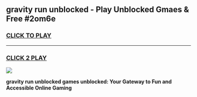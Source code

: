 
## gravity run unblocked - Play Unblocked Gmaes & Free #2om6e
<h3>
<a href="https://news.freeplayer.one?title=gravity_run_unblocked&ref=24F">CLICK TO PLAY</a></h3>
<hr>

<h3>
<a href="https://news.freeplayer.one?title=gravity_run_unblocked&ref=24F">CLICK 2 PLAY</a>
  
</h3>

<a href="https://news.freeplayer.one?title=gravity_run_unblocked&ref=24F/"><img src="https://clearcache.store/games.png"></a>


**gravity run unblocked games unblocked: Your Gateway to Fun and Accessible Online Gaming**
